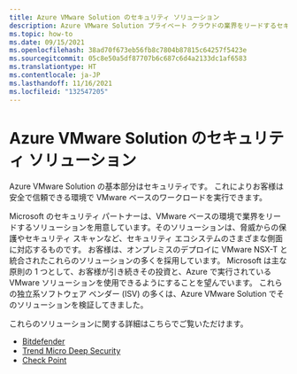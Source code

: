 ```yaml
---
title: Azure VMware Solution のセキュリティ ソリューション
description: Azure VMware Solution プライベート クラウドの業界をリードするセキュリティ ソリューションについて説明します。
ms.topic: how-to
ms.date: 09/15/2021
ms.openlocfilehash: 38ad70f673eb56fb8c7804b87815c64257f5423e
ms.sourcegitcommit: 05c8e50a5df87707b6c687c6d4a2133dc1af6583
ms.translationtype: HT
ms.contentlocale: ja-JP
ms.lasthandoff: 11/16/2021
ms.locfileid: "132547205"
---
```

# <a name="security-solutions-for-azure-vmware-solution"></a>Azure VMware Solution のセキュリティ ソリューション

Azure VMware Solution の基本部分はセキュリティです。 これによりお客様は安全で信頼できる環境で VMware ベースのワークロードを実行できます。

Microsoft のセキュリティ パートナーは、VMware ベースの環境で業界をリードするソリューションを用意しています。そのソリューションは、脅威からの保護やセキュリティ スキャンなど、セキュリティ エコシステムのさまざまな側面に対応するものです。 お客様は、オンプレミスのデプロイに VMware NSX-T と統合されたこれらのソリューションの多くを採用しています。 Microsoft は主な原則の 1 つとして、お客様が引き続きその投資と、Azure で実行されている VMware ソリューションを使用できるようにすることを望んでいます。 これらの独立系ソフトウェア ベンダー (ISV) の多くは、Azure VMware Solution でそのソリューションを検証してきました。

これらのソリューションに関する詳細はこちらでご覧いただけます。

- [Bitdefender](https://businessinsights.bitdefender.com/expanding-security-support-for-azure-vmware-solution)
- [Trend Micro Deep Security](https://www.trendmicro.com/en_us/business/products/hybrid-cloud/deep-security.html)
- [Check Point](https://www.checkpoint.com/cloudguard/cloud-network-security/iaas-public-cloud-security/)